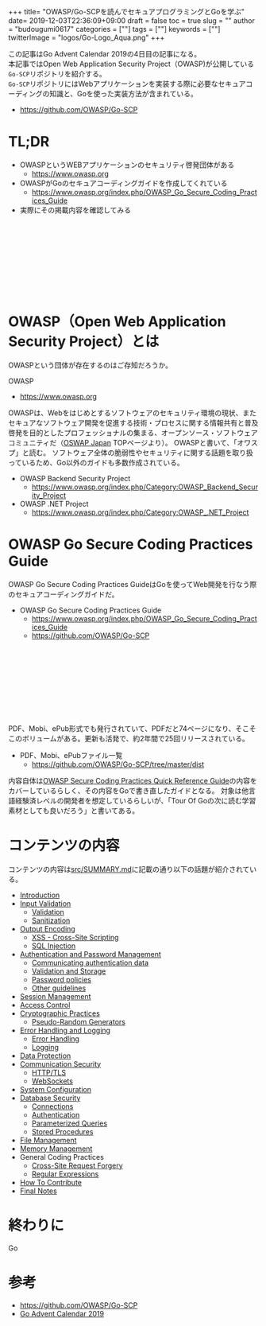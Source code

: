 +++
title= "OWASP/Go-SCPを読んでセキュアプログラミングとGoを学ぶ"
date= 2019-12-03T22:36:09+09:00
draft = false
toc = true
slug = ""
author = "budougumi0617"
categories = [""]
tags = [""]
keywords = [""]
twitterImage = "logos/Go-Logo_Aqua.png"
+++

この記事はGo Advent Calendar 2019の4日目の記事になる。  
本記事ではOpen Web Application Security Project（OWASP)が公開している`Go-SCP`リポジトリを紹介する。  
`Go-SCP`リポジトリにはWebアプリケーションを実装する際に必要なセキュアコーディングの知識と、Goを使った実装方法が含まれている。

- https://github.com/OWASP/Go-SCP

<!--more-->



# TL;DR
- OWASPというWEBアプリケーションのセキュリティ啓発団体がある
    - https://www.owasp.org
- OWASPがGoのセキュアコーディングガイドを作成してくれている
    - https://www.owasp.org/index.php/OWASP_Go_Secure_Coding_Practices_Guide
- 実際にその掲載内容を確認してみる

<div class="iframely-embed"><div class="iframely-responsive" style="height: 140px; padding-bottom: 0;"><a href="https://github.com/OWASP/Go-SCP" data-iframely-url="//cdn.iframe.ly/A9AHYEK"></a></div></div><script async src="//cdn.iframe.ly/embed.js" charset="utf-8"></script>

# OWASP（Open Web Application Security Project）とは
OWASPという団体が存在するのはご存知だろうか。

OWASP
- https://www.owasp.org

OWASPは、Webをはじめとするソフトウェアのセキュリティ環境の現状、またセキュアなソフトウェア開発を促進する技術・プロセスに関する情報共有と普及啓発を目的としたプロフェッショナルの集まる、オープンソース・ソフトウェアコミュニティだ（[OSWAP Japan][owasp_japan] TOPページより）。
OWASPと書いて、「オワスプ」と読む。
ソフトウェア全体の脆弱性やセキュリティに関する話題を取り扱っているため、Go以外のガイドも多数作成されている。

- OWASP Backend Security Project
    - https://www.owasp.org/index.php/Category:OWASP_Backend_Security_Project
- OWASP .NET Project
    - https://www.owasp.org/index.php/Category:OWASP_.NET_Project

[owasp_japan]: https://www.owasp.org/index.php/Japan

# OWASP Go Secure Coding Practices Guide
OWASP Go Secure Coding Practices GuideはGoを使ってWeb開発を行なう際のセキュアコーディングガイドだ。

- OWASP Go Secure Coding Practices Guide
    - https://www.owasp.org/index.php/OWASP_Go_Secure_Coding_Practices_Guide
    - https://github.com/OWASP/Go-SCP

<div class="iframely-embed"><div class="iframely-responsive" style="height: 140px; padding-bottom: 0;"><a href="https://github.com/OWASP/Go-SCP" data-iframely-url="//cdn.iframe.ly/A9AHYEK"></a></div></div><script async src="//cdn.iframe.ly/embed.js" charset="utf-8"></script>

PDF、Mobi、ePub形式でも発行されていて、PDFだと74ページになり、そこそこのボリュームがある。更新も活発で、約2年間で25回リリースされている。

- PDF、Mobi、ePubファイル一覧
    - https://github.com/OWASP/Go-SCP/tree/master/dist

内容自体は[OWASP Secure Coding Practices Quick Reference Guide][owasp_guide]の内容をカバーしているらしく、その内容をGoで書き直したガイドとなる。
対象は他言語経験済レベルの開発者を想定しているらしいが、「Tour Of Goの次に読む学習素材としても良いだろう」と書いてある。

[owasp_guide]: https://www.owasp.org/index.php/OWASP_Secure_Coding_Practices_-_Quick_Reference_Guide

# コンテンツの内容

コンテンツの内容は[src/SUMMARY.md][summary_md]に記載の通り以下の話題が紹介されている。

[summary_md]: https://github.com/OWASP/Go-SCP/blob/v2.5.6/src/SUMMARY.md

* [Introduction](https://github.com/OWASP/Go-SCP/blob/v2.5.6/src/README.md)
* [Input Validation](https://github.com/OWASP/Go-SCP/blob/v2.5.6/src/input-validation/README.md)
    * [Validation](https://github.com/OWASP/Go-SCP/blob/v2.5.6/src/input-validation/validation.md)
    * [Sanitization](https://github.com/OWASP/Go-SCP/blob/v2.5.6/src/input-validation/sanitization.md)
* [Output Encoding](https://github.com/OWASP/Go-SCP/blob/v2.5.6/src/output-encoding/README.md)
    * [XSS - Cross-Site Scripting](https://github.com/OWASP/Go-SCP/blob/v2.5.6/src/output-encoding/cross-site-scripting.md)
    * [SQL Injection](https://github.com/OWASP/Go-SCP/blob/v2.5.6/src/output-encoding/sql-injection.md)
* [Authentication and Password Management](https://github.com/OWASP/Go-SCP/blob/v2.5.6/src/authentication-password-management/README.md)
    * [Communicating authentication data](https://github.com/OWASP/Go-SCP/blob/v2.5.6/src/authentication-password-management/communicating-authentication-data.md)
    * [Validation and Storage](https://github.com/OWASP/Go-SCP/blob/v2.5.6/src/authentication-password-management/validation-and-storage.md)
    * [Password policies](https://github.com/OWASP/Go-SCP/blob/v2.5.6/src/authentication-password-management/password-policies.md)
    * [Other guidelines](https://github.com/OWASP/Go-SCP/blob/v2.5.6/src/authentication-password-management/other-guidelines.md)
* [Session Management](https://github.com/OWASP/Go-SCP/blob/v2.5.6/src/session-management/README.md)
* [Access Control](https://github.com/OWASP/Go-SCP/blob/v2.5.6/src/access-control/README.md)
* [Cryptographic Practices](https://github.com/OWASP/Go-SCP/blob/v2.5.6/src/cryptographic-practices/README.md)
    * [Pseudo-Random Generators](https://github.com/OWASP/Go-SCP/blob/v2.5.6/src/cryptographic-practices/pseudo-random-generators.md)
* [Error Handling and Logging](https://github.com/OWASP/Go-SCP/blob/v2.5.6/src/error-handling-logging/README.md)
    * [Error Handling](https://github.com/OWASP/Go-SCP/blob/v2.5.6/src/error-handling-logging/error-handling.md)
    * [Logging](https://github.com/OWASP/Go-SCP/blob/v2.5.6/src/error-handling-logging/logging.md)
* [Data Protection](https://github.com/OWASP/Go-SCP/blob/v2.5.6/src/data-protection/README.md)
* [Communication Security](https://github.com/OWASP/Go-SCP/blob/v2.5.6/src/communication-security/README.md)
    * [HTTP/TLS](https://github.com/OWASP/Go-SCP/blob/v2.5.6/src/communication-security/http-tls.md)
    * [WebSockets](https://github.com/OWASP/Go-SCP/blob/v2.5.6/src/communication-security/websockets.md)
* [System Configuration](https://github.com/OWASP/Go-SCP/blob/v2.5.6/src/system-configuration/README.md)
* [Database Security](https://github.com/OWASP/Go-SCP/blob/v2.5.6/src/database-security/README.md)
    * [Connections](https://github.com/OWASP/Go-SCP/blob/v2.5.6/src/database-security/connections.md)
    * [Authentication](https://github.com/OWASP/Go-SCP/blob/v2.5.6/src/database-security/authentication.md)
    * [Parameterized Queries](https://github.com/OWASP/Go-SCP/blob/v2.5.6/src/database-security/parameterized-queries.md)
    * [Stored Procedures](https://github.com/OWASP/Go-SCP/blob/v2.5.6/src/database-security/stored-procedures.md)
* [File Management](https://github.com/OWASP/Go-SCP/blob/v2.5.6/src/file-management/README.md)
* [Memory Management](https://github.com/OWASP/Go-SCP/blob/v2.5.6/src/memory-management/README.md)
* General Coding Practices
    * [Cross-Site Request Forgery](https://github.com/OWASP/Go-SCP/blob/v2.5.6/src/general-coding-practices/cross-site-request-forgery.md)
    * [Regular Expressions](https://github.com/OWASP/Go-SCP/blob/v2.5.6/src/general-coding-practices/regular-expressions.md)
* [How To Contribute](https://github.com/OWASP/Go-SCP/blob/v2.5.6/src/howto-contribute.md)
* [Final Notes](https://github.com/OWASP/Go-SCP/blob/v2.5.6/src/final-notes.md)



# 終わりに
Go


# 参考
- https://github.com/OWASP/Go-SCP
- [Go Advent Calendar 2019](https://qiita.com/advent-calendar/2019/go)
